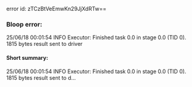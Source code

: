 error id: zTCzBtVeEmwKn29JjXdRTw==
### Bloop error:

25/06/18 00:01:54 INFO Executor: Finished task 0.0 in stage 0.0 (TID 0). 1815 bytes result sent to driver
#### Short summary: 

25/06/18 00:01:54 INFO Executor: Finished task 0.0 in stage 0.0 (TID 0). 1815 bytes result sent to d...